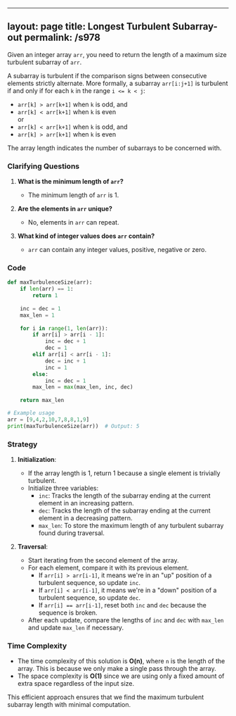 
---
layout: page
title:  Longest Turbulent Subarray-out
permalink: /s978
---

Given an integer array `arr`, you need to return the length of a maximum size turbulent subarray of `arr`.

A subarray is turbulent if the comparison signs between consecutive elements strictly alternate. More formally, a subarray `arr[i:j+1]` is turbulent if and only if for each `k` in the range `i <= k < j`:
- `arr[k] > arr[k+1]` when `k` is odd, and  
- `arr[k] < arr[k+1]` when `k` is even  
or
- `arr[k] < arr[k+1]` when `k` is odd, and  
- `arr[k] > arr[k+1]` when `k` is even  

The array length indicates the number of subarrays to be concerned with.

### Clarifying Questions

1. **What is the minimum length of `arr`?**
   - The minimum length of `arr` is 1.

2. **Are the elements in `arr` unique?**
   - No, elements in `arr` can repeat.

3. **What kind of integer values does `arr` contain?**
   - `arr` can contain any integer values, positive, negative or zero.

### Code

```python
def maxTurbulenceSize(arr):
    if len(arr) == 1:
        return 1
    
    inc = dec = 1
    max_len = 1
    
    for i in range(1, len(arr)):
        if arr[i] > arr[i - 1]:
            inc = dec + 1
            dec = 1
        elif arr[i] < arr[i - 1]:
            dec = inc + 1
            inc = 1
        else:
            inc = dec = 1
        max_len = max(max_len, inc, dec)
    
    return max_len

# Example usage
arr = [9,4,2,10,7,8,8,1,9]
print(maxTurbulenceSize(arr))  # Output: 5
```

### Strategy

1. **Initialization**:
   - If the array length is 1, return 1 because a single element is trivially turbulent.
   - Initialize three variables:
     - `inc`: Tracks the length of the subarray ending at the current element in an increasing pattern.
     - `dec`: Tracks the length of the subarray ending at the current element in a decreasing pattern.
     - `max_len`: To store the maximum length of any turbulent subarray found during traversal.

2. **Traversal**:
   - Start iterating from the second element of the array.
   - For each element, compare it with its previous element.
     - If `arr[i] > arr[i-1]`, it means we're in an "up" position of a turbulent sequence, so update `inc`.
     - If `arr[i] < arr[i-1]`, it means we're in a "down" position of a turbulent sequence, so update `dec`.
     - If `arr[i] == arr[i-1]`, reset both `inc` and `dec` because the sequence is broken.
   - After each update, compare the lengths of `inc` and `dec` with `max_len` and update `max_len` if necessary.

### Time Complexity

- The time complexity of this solution is **O(n)**, where `n` is the length of the array. This is because we only make a single pass through the array.
- The space complexity is **O(1)** since we are using only a fixed amount of extra space regardless of the input size. 

This efficient approach ensures that we find the maximum turbulent subarray length with minimal computation.